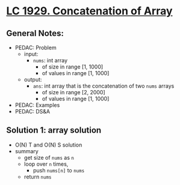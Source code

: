 # [LC 1929. Concatenation of Array](https://leetcode.com/problems/concatenation-of-array/)

## General Notes:

- PEDAC: Problem
  - input:
    - `nums`: int array
      - of size in range \[1, 1000]
      - of values in range \[1, 1000]
  - output:
    - `ans`: int array that is the concatenation of two `nums` arrays
      - of size in range \[2, 2000]
      - of values in range \[1, 1000]
- PEDAC: Examples
- PEDAC: DS&A

## Solution 1: array solution

- O(N) T and O(N) S solution
- summary
  - get size of `nums` as `n`
  - loop over `n` times,
    - push `nums[n]` to `nums`
  - return `nums`
